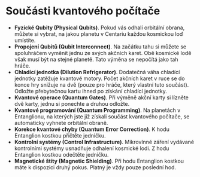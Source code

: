 # Součásti kvantového počítače

- **Fyzické Qubity (Physical Qubits)**. Pokud vás odhalí orbitální obrana, můžete si vybrat, na jakou planetu v Centariu každou kosmickou loď umístíte. 
- **Propojení Qubitů (Qubit Interconnect)**. Na začátku tahu si můžete se spoluhráčem vyměnit jednu ze svých akčních karet. Obě kosmické lodě však musí být na stejné planetě. Tato výměna se nepočítá jako tah hráče. 
- **Chladící jednotka (Dilution Refrigerator)**. Dodatečná váha  chladící jednotky zatěžuje kvantové motory. Počet akčních karet v ruce se do konce hry snižuje na dvě (pouze pro hráče, který vlastní tuto součást). Odložte přebytečnou kartu ihned po získání chladící jednotky.
- **Kvantové operace (Quantum Gates)**. Při výměně akční karty si lízněte dvě karty, jednu si ponechte a druhou odložte.
- **Kvantové programování (Quantum Programming)**. Na planetách v Entanglionu, na kterých jste již získali součást kvantového počítače, se automaticky vyhnete orbitální obraně.
- **Korekce kvantové chyby (Quantum Error Correction)**. K hodu Entanglion kostkou přičtěte jedničku. 
- **Kontrolní systémy (Control Infrastructure)**. Mikrovlnné záření vydávané kontrolními systémy usnadňuje odhalení kosmické lodi. Z hodu Entanglion kostkou odečtěte jedničku.
- **Magnetické štíty (Magnetic Shielding)**. Při hodu Entanglion kostkou máte k dispozici druhý pokus. Platný je vždy pouze poslední hod.

